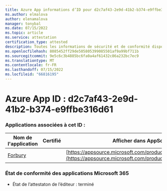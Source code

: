 ```yaml
---
title: Azure App informations d’ID pour d2c7af43-2e9d-41b2-b374-e9ffbe316d61
ms.author: elmalova
author: elenamalova
manager: tonybal
ms.date: 07/15/2022
ms.topic: article
ms.service: attestation
certification_type: attested
description: Toutes les informations de sécurité et de conformité disponibles pour d2c7af43-2e9d-41b2-b374-e9ffbe316d61.
ms.openlocfilehash: 8085452ff29de505805399085501af9a99bf711b
ms.sourcegitcommit: 9e5c6c3b4885bc6fa0a4af61432c86a232bc7ec9
ms.translationtype: MT
ms.contentlocale: fr-FR
ms.lasthandoff: 07/15/2022
ms.locfileid: "66816195"
---
```

# <a name="azure-app-id-d2c7af43-2e9d-41b2-b374-e9ffbe316d61"></a>Azure App ID : d2c7af43-2e9d-41b2-b374-e9ffbe316d61


### <a name="apps-associated-with-this-id"></a>Applications associées à cet ID :
| **Nom de l'application** | **Certifié** | **Afficher dans AppSource** |
|--------------|---------------|-----------------------|
| [Forbury](../forward/WA200002916.md) |  | [https://appsource.microsoft.com/product/office/WA200002916](https://appsource.microsoft.com/product/office/WA200002916) |

### <a name="microsoft-365-app-compliance-status"></a>État de conformité des applications Microsoft 365
- État de l’attestaton de l’éditeur : terminé
